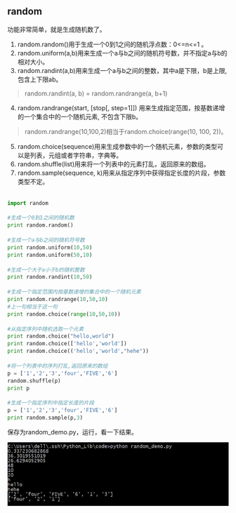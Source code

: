 ## random

功能非常简单，就是生成随机数了。
1. random.random()用于生成一个0到1之间的随机浮点数：0<=n<=1 。
2. random.uniform(a,b)用来生成一个a与b之间的随机符号数，并不指定a与b的相对大小。
3. random.randint(a,b)用来生成一个a与b之间的整数，其中a是下限，b是上限, 包含上下限ab。
 > random.randint(a, b) = random.randrange(a, b+1)
4. random.randrange(start, [stop[, step=1]]) 用来生成指定范围，按基数递增的一个集合中的一个随机元素, 不包含下限b。
 > random.randrange(10,100,2)相当于random.choice(range(10, 100, 2))。
5. random.choice(sequence)用来生成参数中的一个随机元素，参数的类型可以是列表，元组或者字符串，字典等。
6. random.shuffle(list)用来将一个列表中的元素打乱，返回原来的数组。
7. random.sample(sequence, k)用来从指定序列中获得指定长度的片段，参数类型不定。

```python

import random

#生成一个0到1之间的随机数
print random.random()

#生成一个a与b之间的随机符号数
print random.uniform(10,50)
print random.uniform(50,10)

#生成一个大于a小于b的随机整数
print random.randint(10,50)

#生成一个指定范围内按基数递增的集合中的一个随机元素
print random.randrange(10,50,10)
#上一句相当于这一句
print random.choice(range(10,50,10))

#从指定序列中随机选取一个元素
print random.choice("hello,world")
print random.choice(['hello','world'])
print random.choice(('hello','world',"hehe"))

#将一个列表中的序列打乱,返回原来的数组
p = ['1','2','3','four','FIVE','6']
random.shuffle(p)
print p

#生成一个指定序列中指定长度的片段
p = ['1','2','3','four','FIVE','6']
print random.sample(p,3)
```

保存为random_demo.py，运行，看一下结果。

![random_demo.jpg](images/random_demo.jpg)
